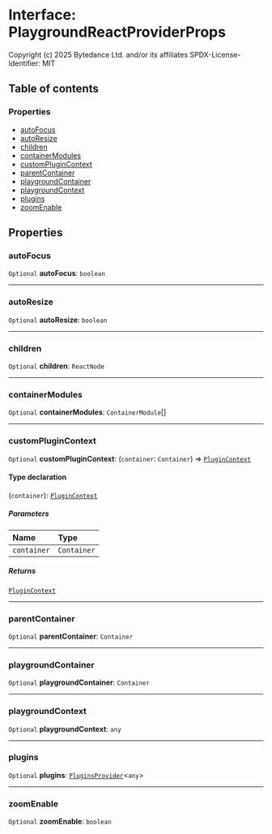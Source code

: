 # Interface: PlaygroundReactProviderProps

Copyright (c) 2025 Bytedance Ltd. and/or its affiliates
SPDX-License-Identifier: MIT

## Table of contents

### Properties

* [autoFocus](/auto-docs/playground-react/interfaces/PlaygroundReactProviderProps.md#autofocus)
* [autoResize](/auto-docs/playground-react/interfaces/PlaygroundReactProviderProps.md#autoresize)
* [children](/auto-docs/playground-react/interfaces/PlaygroundReactProviderProps.md#children)
* [containerModules](/auto-docs/playground-react/interfaces/PlaygroundReactProviderProps.md#containermodules)
* [customPluginContext](/auto-docs/playground-react/interfaces/PlaygroundReactProviderProps.md#customplugincontext)
* [parentContainer](/auto-docs/playground-react/interfaces/PlaygroundReactProviderProps.md#parentcontainer)
* [playgroundContainer](/auto-docs/playground-react/interfaces/PlaygroundReactProviderProps.md#playgroundcontainer)
* [playgroundContext](/auto-docs/playground-react/interfaces/PlaygroundReactProviderProps.md#playgroundcontext)
* [plugins](/auto-docs/playground-react/interfaces/PlaygroundReactProviderProps.md#plugins)
* [zoomEnable](/auto-docs/playground-react/interfaces/PlaygroundReactProviderProps.md#zoomenable)

## Properties

### autoFocus

`Optional` **autoFocus**: `boolean`

***

### autoResize

`Optional` **autoResize**: `boolean`

***

### children

`Optional` **children**: `ReactNode`

***

### containerModules

`Optional` **containerModules**: `ContainerModule`\[]

***

### customPluginContext

`Optional` **customPluginContext**: (`container`: `Container`) => [`PluginContext`](/auto-docs/playground-react/variables/PluginContext-1.md)

#### Type declaration

(`container`): [`PluginContext`](/auto-docs/playground-react/variables/PluginContext-1.md)

##### Parameters

| Name | Type |
| :------ | :------ |
| `container` | `Container` |

##### Returns

[`PluginContext`](/auto-docs/playground-react/variables/PluginContext-1.md)

***

### parentContainer

`Optional` **parentContainer**: `Container`

***

### playgroundContainer

`Optional` **playgroundContainer**: `Container`

***

### playgroundContext

`Optional` **playgroundContext**: `any`

***

### plugins

`Optional` **plugins**: [`PluginsProvider`](/auto-docs/playground-react/interfaces/PluginsProvider.md)<`any`>

***

### zoomEnable

`Optional` **zoomEnable**: `boolean`
